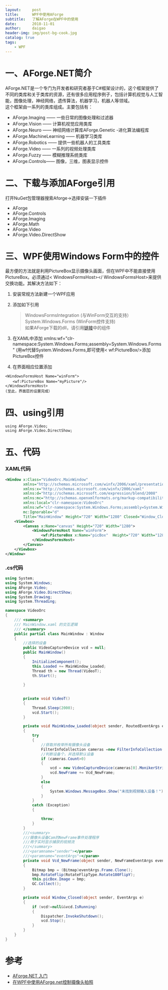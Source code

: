 ```yaml
---
layout:     post
title:      WPF中使用AForge
subtitle:   了解AForge在WPF中的使用
date:       2018-11-01
author:     daigao
header-img: img/post-bg-cook.jpg
catalog: true
tags:
    - WPF
---
```


# 一、AForge.NET简介

AForge.NET是一个专门为开发者和研究者基于C#框架设计的，这个框架提供了不同的类库和关于类库的资源，还有很多应用程序例子，包括计算机视觉与人工智能，图像处理，神经网络，遗传算法，机器学习，机器人等领域。  
这个框架由一系列的类库组成。主要包括有：  
- AForge.Imaging —— 一些日常的图像处理和过滤器  
- AForge.Vision —— 计算机视觉应用类库  
- AForge.Neuro —— 神经网络计算库AForge.Genetic -进化算法编程库  
- AForge.MachineLearning —— 机器学习类库  
- AForge.Robotics —— 提供一些机器人的工具类库  
- AForge.Video —— 一系列的视频处理类库  
- AForge.Fuzzy —— 模糊推理系统类库  
- AForge.Controls—— 图像，三维，图表显示控件

# 二、下载与添加AForge引用

打开NuGet包管理器搜索Aforge->选择安装一下插件
- AForge
- AForge.Controls
- AForge.Imaging
- AForge.Math
- AForge.Video
- AForge.Video.DirectShow

# 三、WPF使用Windows Form中的控件

最方便的方法就是利用PictureBox显示摄像头画面，但在WPF中不能直接使用PictureBox。必须通过< WindowsFormsHost></ WindowsFormsHost>来提供交换功能。其解决方法如下：
1. 安装常规方法新建一个WPF应用

2. 添加如下引用
    > WindowsFormsIntegration (与WinForm交互的支持）  
    >System.Windows.Forms (WinForm控件支持)  
    >如果AForge下载的dll，请引用[链接](#二、下载与添加AForge引用)中的组件

3. 在XAML中添加
xmlns:wf="clr-namespace:System.Windows.Forms;assembly=System.Windows.Forms"  (用wf代替System.Windows.Forms,即可使用< wf:PictureBox/>添加PictureBox控件

4. 在界面相应位置添加
```
<WindowsFormsHost Name="winForm">
　　<wf:PictureBox Name="myPicture"/>
</WindowsFormsHost>
(至此，界面层的设置完成）
```
# 四、using引用

```
using AForge.Video;
using AForge.Video.DirectShow;
```

# 五、代码

### XAML代码
```XMl
<Window x:Class="VideoOrc.MainWindow"
        xmlns="http://schemas.microsoft.com/winfx/2006/xaml/presentation"
        xmlns:x="http://schemas.microsoft.com/winfx/2006/xaml"
        xmlns:d="http://schemas.microsoft.com/expression/blend/2008"
        xmlns:mc="http://schemas.openxmlformats.org/markup-compatibility/2006"
        xmlns:local="clr-namespace:VideoOrc"
        xmlns:wf="clr-namespace:System.Windows.Forms;assembly=System.Windows.Forms"
        mc:Ignorable="d"
        Title="MainWindow" Height="720" Width="1280" Closed="Window_Closed">
    <Viewbox>
        <Canvas x:Name="canvas" Height="720" Width="1280">
            <WindowsFormsHost Name="winForm">
                <wf:PictureBox x:Name="picBox"  Height="720" Width="1280"></wf:PictureBox>
            </WindowsFormsHost>
        </Canvas>
    </Viewbox>
</Window>
```

### .cs代码
```C#
using System;
using System.Windows;
using AForge.Video;
using AForge.Video.DirectShow;
using System.Drawing;
using System.Threading;

namespace VideoOrc
{
    /// <summary>
    /// MainWindow.xaml 的交互逻辑
    /// </summary>
    public partial class MainWindow : Window
    {
        //选择的设备
        public VideoCaptureDevice vcd = null;
        public MainWindow()
        {
            InitializeComponent();
            this.Loaded += MainWindow_Loaded;
            Thread th = new Thread(VideoT);
            th.Start();
            
        }
        

        private void VideoT()
        {
            Thread.Sleep(2000);
            vcd.Start();
        }

        private void MainWindow_Loaded(object sender, RoutedEventArgs e)
        {
            try
            {
                //获取并枚举所有摄像头设备
                FilterInfoCollection cameras =new FilterInfoCollection(FilterCategory.VideoInputDevice);
                //判断设备个，并选择默认设备
                if (cameras.Count>0)
                {
                    vcd = new VideoCaptureDevice(cameras[0].MonikerString);
                    vcd.NewFrame += Vcd_NewFrame;
                }
                else
                {
                    System.Windows.MessageBox.Show("未找到视频输入设备！");
                }
            }
            catch (Exception)
            {

                throw;
            }
        }
        ///<summary>
        ///摄像头设备Cam的NewFrame事件处理程序
        ///用于实时显示捕获的视频流
        ///</summary>
        ///<paramname="sender"></param>
        ///<paramname="eventArgs"></param>
        private void Vcd_NewFrame(object sender, NewFrameEventArgs eventArgs)
        {
            Bitmap bmp = (Bitmap)eventArgs.Frame.Clone();
            bmp.RotateFlip(RotateFlipType.Rotate180FlipY);
            this.picBox.Image = bmp;
            GC.Collect();
        }

        private void Window_Closed(object sender, EventArgs e)
        {
            if (vcd!=null&&vcd.IsRunning)
            {
                Dispatcher.InvokeShutdown();
                vcd.Stop();
            }
        }
    }
}
```

# 参考

- [AForge.NET 入门](https://blog.csdn.net/iwbfaith/article/details/54838427)
- [在WPF中使用AForge.net控制摄像头拍照](http://www.cnblogs.com/xhwang2003/archive/2013/02/07/AForge.html)


